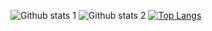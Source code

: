 ![Github stats 1](https://github-readme-stats.vercel.app/api?username=emregulerr&show_icons=true&theme=gradient) 
![Github stats 2](https://github-readme-stats.vercel.app/api?username=emregulerr&show_icons=true&theme=radical)
[![Top Langs](https://github-readme-stats.vercel.app/api/top-langs/?username=anuraghazra&layout=compact)](https://github.com/anuraghazra/github-readme-stats)
